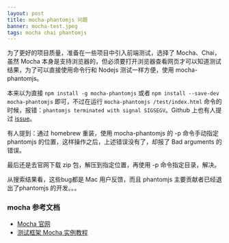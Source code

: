 ```yaml
---
layout: post
title: mocha-phantomjs 问题
banner: mocha-test.jpeg
tags: mocha chai phantomjs
---
```


为了更好的项目质量，准备在一些项目中引入前端测试，选择了 Mocha、Chai，虽然 Mocha 本身是支持浏览器的，但必须要打开浏览器查看网页才可以知道测试结果，为了可以直接使用命令行和 Nodejs 测试一样方便，使用 mocha-phantomjs。

本来以为直接 `npm install -g mocha-phantomjs` 或者 `npm install --save-dev mocha-phantomjs` 即可，不过在运行 `mocha-phantomjs /test/index.html` 命令的时候，报错：`phantomjs terminated with signal SIGSEGV`。Github 上也有人提过 [issue](https://github.com/nathanboktae/mocha-phantomjs/issues/217)。

有人提到：通过 homebrew 重装，使用 mocha-phantomjs 的 -p 命令手动指定 phantomjs 的位置，这样操作之后，上述错误没有了，却报了 Bad arguments 的错误。

最后还是去官网下载 zip 包，解压到指定位置，再使用 -p 命令指定目录，解决。

从搜索结果看，这些bug都是 Mac 用户反馈，而且 phantomjs 主要贡献者已经退出了phantomjs 的开发。。。

### mocha 参考文档  
- [Mocha 官网](https://mochajs.org/#examples)
- [测试框架 Mocha 实例教程](http://www.ruanyifeng.com/blog/2015/12/a-mocha-tutorial-of-examples.html)